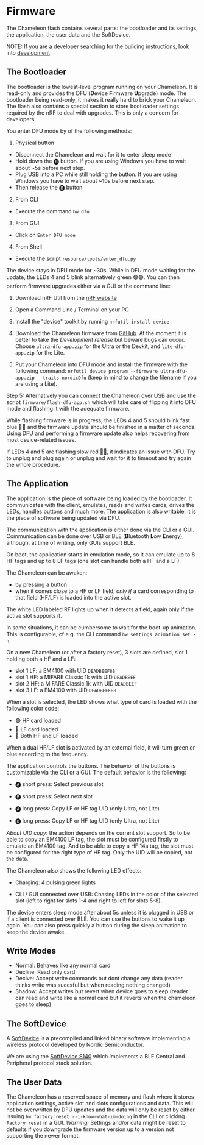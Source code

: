# Firmware

The Chameleon flash contains several parts: the bootloader and its settings, the application, the user data and the SoftDevice.

NOTE: If you are a developer searching for the building instructions, look into [development](./development.md)

## The Bootloader

The bootloader is the lowest-level program running on your Chameleon. It is read-only and provides the DFU (**D**evice **F**irmware **U**pgrade) mode. The bootloader being read-only, it makes it really hard to brick your Chameleon. The flash also contains a special section to store bootloader settings required by the nRF to deal with upgrades. This is only a concern for developers.


You enter DFU mode by of the following methods:

1. Physical button

- Disconnect the Chameleon and wait for it to enter sleep mode
- Hold down the 🅑 button. If you are using Windows you have to wait about ~5s before next step.
- Plug USB into a PC while still holding the button. If you are using Windows you have to wait about ~10s before next step.
- Then release the 🅑 button

2. From CLI

- Execute the command `hw dfu`

3. From GUI

- Click on `Enter DFU mode`

4. From Shell

- Execute the script `resource/tools/enter_dfu.py`

The device stays in DFU mode for ~30s.
While in DFU mode waiting for the update, the LEDs 4 and 5 blink alternatively green 🟢🟢.
You can then perform firmware upgrades either via a GUI or the command line:

1. Download nRF Util from the [nRF website](https://www.nordicsemi.com/Products/Development-tools/nrf-util)

2. Open a Command Line / Terminal on your PC

3. Install the "device" toolkit by running `nrfutil install device`

4. Download the Chameleon firmware from [GitHub](https://github.com/RfidResearchGroup/ChameleonUltra/releases). At the moment it is better to take the *Development release* but beware bugs can occur. Choose `ultra-dfu-app.zip` for the Ultra or the Devkit, and `lite-dfu-app.zip` for the Lite.

5. Put your Chameleon into DFU mode and install the firmware with the following command: `nrfutil device program --firmware ultra-dfu-app.zip --traits nordicDfu` (keep in mind to change the filename if you are using a Lite).

Step 5: Alternatively you can connect the Chameleon over USB and use the script `firmware/flash-dfu-app.sh` which will take care of flipping it into DFU mode and flashing it with the adequate firmware.

While flashing firmware is in progress, the LEDs 4 and 5 should blink fast blue 🔵🔵 and the firmware update should be finished in a matter of seconds. Using DFU and performing a firmware update also helps recovering from most device-related issues.

If LEDs 4 and 5 are flashing slow red 🔴🔴, it indicates an issue with DFU. Try to unplug and plug again or unplug and wait for it to timeout and try again the whole procedure.

## The Application

The application is the piece of software being loaded by the bootloader. It communicates with the client, emulates, reads and writes cards, drives the LEDs, handles buttons and much more. The application is also writable, it is the piece of software being updated via DFU.

The communication with the application is either done via the CLI or a GUI. Communication can be done over USB or BLE (**B**luetooth **L**ow **E**nergy), although, at time of writing, only GUIs support BLE.

On boot, the application starts in emulation mode, so it can emulate up to 8 HF tags and up to 8 LF tags (one slot can handle both a HF and a LF).

The Chameleon can be awaken:

- by pressing a button
- when it comes close to a HF or LF field, *only if* a card corresponding to that field (HF/LF) is loaded into the active slot.

The white LED labeled RF lights up when it detects a field, again only if the active slot supports it.

In some situations, it can be cumbersome to wait for the boot-up animation. This is configurable, cf e.g. the CLI command `hw settings animation set -h`.

On a new Chameleon (or after a factory reset), 3 slots are defined, slot 1 holding both a HF and a LF:

- slot 1 LF: a EM4100 with UID `DEADBEEF88`
- slot 1 HF: a MIFARE Classic 1k with UID `DEADBEEF`
- slot 2 HF: a MIFARE Classic 1k with UID `DEADBEEF`
- slot 3 LF: a EM4100 with UID `DEADBEEF88`

When a slot is selected, the LED shows what type of card is loaded with the following color code:

- 🟢 HF card loaded
- 🔵 LF card loaded
- 🔴 Both HF and LF loaded

When a dual HF/LF slot is activated by an external field, it will turn green or blue according to the frequency.

The application controls the buttons. The behavior of the buttons is customizable via the CLI or a GUI. The default behavior is the following:

- 🅐 short press: Select previous slot

- 🅑 short press: Select next slot

- 🅐 long press: Copy LF or HF tag UID (only Ultra, not Lite)

- 🅑 long press: Copy LF or HF tag UID (only Ultra, not Lite)

*About UID copy*: the action depends on the current slot support. So to be able to copy an EM4100 LF tag, the slot must be configured firstly to emulate an EM4100 tag. And to be able to copy a HF 14a tag, the slot must be configured for the right type of HF tag. Only the UID will be copied, not the data.

The Chameleon also shows the following LED effects:

- Charging: 4 pulsing green lights

- CLI / GUI connected over USB: Chasing LEDs in the color of the selected slot (left to right for slots 1-4 and right to left for slots 5-8).

The device enters sleep mode after about 5s unless it is plugged in USB or if a client is connected over BLE. You can use the buttons to wake it up again. You can also press quickly a button during the sleep animation to keep the device awake.

## Write Modes
- Normal: Behaves like any normal card
- Decline: Read only card
- Decive: Accept write commands but dont change any data (reader thinks write was sucesful but when reading nothing changed)
- Shadow: Accept writes but revert when device goes to sleep (reader can read and write like a normal card but it reverts when the chameleon goes to sleep) 

## The SoftDevice

A [SoftDevice](https://infocenter.nordicsemi.com/index.jsp?topic=%2Fstruct_nrf52%2Fstruct%2Fnrf52_softdevices.html) is a precompiled and linked binary software implementing a wireless protocol developed by Nordic Semiconductor.

We are using the [SoftDevice S140](https://infocenter.nordicsemi.com/index.jsp?topic=%2Fstruct_nrf52%2Fstruct%2Fnrf52_softdevices.html) which implements a BLE Central and Peripheral protocol stack solution.

## The User Data

The Chameleon has a reserved space of memory and flash where it stores application settings, active slot and slots configurations and data. This will not be overwritten by DFU updates and the data will only be reset by either issuing `hw factory_reset --i-know-what-im-doing` in the CLI or clicking `Factory reset` in a GUI.
*Warning:* Settings and/or data might be reset to defaults if you downgrade the firmware version up to a version not supporting the newer format.
